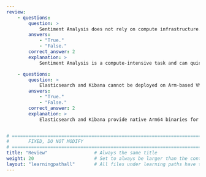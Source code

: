 ```yaml
---
review:
    - questions:
        question: >
            Sentiment Analysis does not rely on compute infrastructure.
        answers:
            - "True."
            - "False."
        correct_answer: 2                    
        explanation: >
            Sentiment Analysis is a compute-intensive task and can quickly drive up resources and increase costs if not managed effectively.

    - questions:
        question: >
            Elasticsearch and Kibana cannot be deployed on Arm-based VMs in the cloud.
        answers:
            - "True."
            - "False."
        correct_answer: 2                   
        explanation: >
            Elasticsearch and Kibana provide native Arm64 binaries for various platforms and can be deployed on Arm-based VMs across different clouds.


# ================================================================================
#       FIXED, DO NOT MODIFY
# ================================================================================
title: "Review"                 # Always the same title
weight: 20                      # Set to always be larger than the content in this path
layout: "learningpathall"       # All files under learning paths have this same wrapper
---
```

